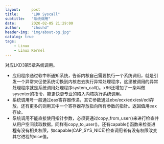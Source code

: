 ```yaml
---
layout:     post
title:      "LDK Syscall"
subtitle:   "系统调用"
date:       2020-02-05 21:29:00
author:     "zhouhd"
header-img: "img/about-bg.jpg"
catalog: true
tags:
    - Linux
    - Linux Kernel
---
```


对应LKD3第5章系统调用。

- 应用程序通过软中断通知系统，告诉内核自己需要执行一个系统调用，就是引发一个异常来促使系统切换到内核态去执行异常处理程序，这里被调用的异常处理程序就是系统调用处理程序system_call()。x86还增加了一条叫做sysenter的指令，能更快更专业的陷入内核执行系统调用。
- 系统调用号一般通过eax寄存器传递，其它参数通过ebx/ecx/edx/esi/edi存放，还有更多的则用其中一个寄存器存放指向所有参数的指针。返回值用eax存放。
- 系统调用不能直接使用指针参数，必须要通过copy_from_user()来进行检查并从用户空间读取数据。同样有copy_to_user()。还有capable()函数来检查进程有没有相关权限，如capable(CAP_SYS_NICE)检查调用者有没有权限改变其它进程的nice值。